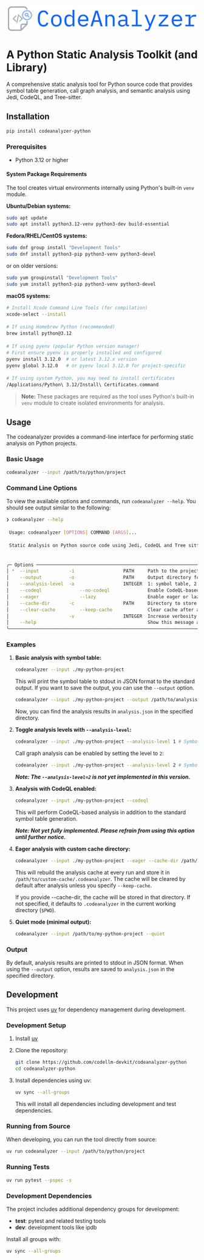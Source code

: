 ![logo](https://github.com/codellm-devkit/codeanalyzer-python/blob/main/docs/assets/logo.png?raw=true)

# A Python Static Analysis Toolkit (and Library)

A comprehensive static analysis tool for Python source code that provides symbol table generation, call graph analysis, and semantic analysis using Jedi, CodeQL, and Tree-sitter.

## Installation

```bash
pip install codeanalyzer-python
```

### Prerequisites

- Python 3.12 or higher

#### System Package Requirements

The tool creates virtual environments internally using Python's built-in `venv` module.

**Ubuntu/Debian systems:**
```bash
sudo apt update
sudo apt install python3.12-venv python3-dev build-essential
```

**Fedora/RHEL/CentOS systems:**
```bash
sudo dnf group install "Development Tools"
sudo dnf install python3-pip python3-venv python3-devel
```
or on older versions:
```bash
sudo yum groupinstall "Development Tools"
sudo yum install python3-pip python3-venv python3-devel
```

**macOS systems:**
```bash
# Install Xcode Command Line Tools (for compilation)
xcode-select --install

# If using Homebrew Python (recommended)
brew install python@3.12

# If using pyenv (popular Python version manager)
# First ensure pyenv is properly installed and configured
pyenv install 3.12.0  # or latest 3.12.x version
pyenv global 3.12.0   # or pyenv local 3.12.0 for project-specific

# If using system Python, you may need to install certificates
/Applications/Python\ 3.12/Install\ Certificates.command
```

> **Note:** These packages are required as the tool uses Python's built-in `venv` module to create isolated environments for analysis.

## Usage

The codeanalyzer provides a command-line interface for performing static analysis on Python projects.

### Basic Usage

```bash
codeanalyzer --input /path/to/python/project
```

### Command Line Options

To view the available options and commands, run `codeanalyzer --help`. You should see output similar to the following:

```bash
❯ codeanalyzer --help

 Usage: codeanalyzer [OPTIONS] COMMAND [ARGS]...

 Static Analysis on Python source code using Jedi, CodeQL and Tree sitter.


╭─ Options ──────────────────────────────────────────────────────────────────────────────────────────────────────────╮
│ *  --input           -i                  PATH     Path to the project root directory. [default: None] [required]   │
│    --output          -o                  PATH     Output directory for artifacts. [default: None]                  │
│    --analysis-level  -a                  INTEGER  1: symbol table, 2: call graph. [default: 1]                     │
│    --codeql              --no-codeql              Enable CodeQL-based analysis. [default: no-codeql]               │
│    --eager               --lazy                   Enable eager or lazy analysis. Defaults to lazy. [default: lazy] │
│    --cache-dir       -c                  PATH     Directory to store analysis cache. [default: None]               │
│    --clear-cache         --keep-cache             Clear cache after analysis. [default: clear-cache]               │
│                      -v                  INTEGER  Increase verbosity: -v, -vv, -vvv [default: 0]                   │
│    --help                                         Show this message and exit.                                      │
╰────────────────────────────────────────────────────────────────────────────────────────────────────────────────────╯
```

### Examples

1. **Basic analysis with symbol table:**
   ```bash
   codeanalyzer --input ./my-python-project
   ```

   This will print the symbol table to stdout in JSON format to the standard output. If you want to save the output, you can use the `--output` option.

   ```bash
   codeanalyzer --input ./my-python-project --output /path/to/analysis-results
   ```

   Now, you can find the analysis results in `analysis.json` in the specified directory.

2. **Toggle analysis levels with `--analysis-level`:**
   ```bash
   codeanalyzer --input ./my-python-project --analysis-level 1 # Symbol table only
   ```
   Call graph analysis can be enabled by setting the level to `2`:
   ```bash
   codeanalyzer --input ./my-python-project --analysis-level 2 # Symbol table + Call graph
   ```
   ***Note: The `--analysis-level=2` is not yet implemented in this version.***

3. **Analysis with CodeQL enabled:**
   ```bash
   codeanalyzer --input ./my-python-project --codeql
   ```
    This will perform CodeQL-based analysis in addition to the standard symbol table generation.

    ***Note: Not yet fully implemented. Please refrain from using this option until further notice.***

4. **Eager analysis with custom cache directory:**
   ```bash
   codeanalyzer --input ./my-python-project --eager --cache-dir /path/to/custom-cache
   ```
    This will rebuild the analysis cache at every run and store it in `/path/to/custom-cache/.codeanalyzer`. The cache will be cleared by default after analysis unless you specify `--keep-cache`.

    If you provide --cache-dir, the cache will be stored in that directory. If not specified, it defaults to `.codeanalyzer` in the current working directory (`$PWD`).

5. **Quiet mode (minimal output):**
   ```bash
   codeanalyzer --input /path/to/my-python-project --quiet
   ```

### Output

By default, analysis results are printed to stdout in JSON format. When using the `--output` option, results are saved to `analysis.json` in the specified directory.

## Development

This project uses [uv](https://docs.astral.sh/uv/) for dependency management during development.

### Development Setup

1. Install [uv](https://docs.astral.sh/uv/getting-started/installation/)

2. Clone the repository:
   ```bash
   git clone https://github.com/codellm-devkit/codeanalyzer-python
   cd codeanalyzer-python
   ```

3. Install dependencies using uv:
   ```bash
   uv sync --all-groups
   ```
   This will install all dependencies including development and test dependencies.

### Running from Source

When developing, you can run the tool directly from source:

```bash
uv run codeanalyzer --input /path/to/python/project
```

### Running Tests

```bash
uv run pytest --pspec -s
```

### Development Dependencies

The project includes additional dependency groups for development:

- **test**: pytest and related testing tools
- **dev**: development tools like ipdb

Install all groups with:
```bash
uv sync --all-groups
```
